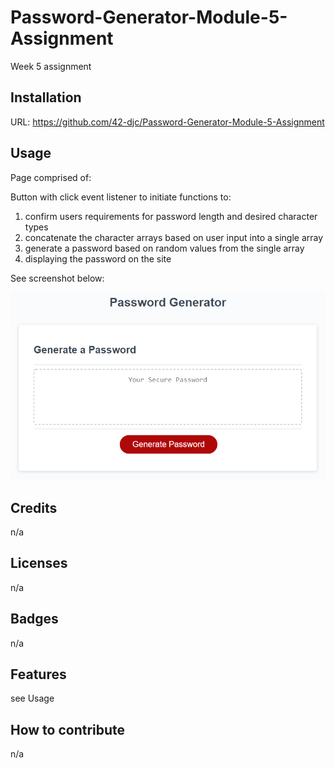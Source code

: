 # Password-Generator-Module-5-Assignment
Week 5 assignment
## Installation

URL: https://github.com/42-djc/Password-Generator-Module-5-Assignment

## Usage

Page comprised of:

Button with click event listener to initiate functions to:
1. confirm users requirements for password length and desired character types
2. concatenate the character arrays based on user input into a single array
3. generate a password based on random values from the single array
4. displaying the password on the site


See screenshot below:

![My Image](./screenshot.png)

## Credits

n/a

## Licenses

n/a

## Badges

n/a

## Features

see Usage

## How to contribute

n/a